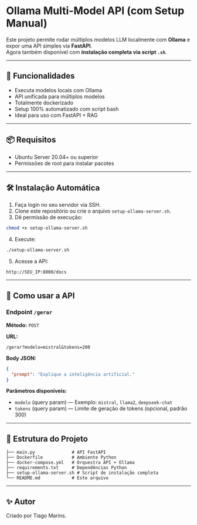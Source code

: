 # Ollama Multi-Model API (com Setup Manual)

Este projeto permite rodar múltiplos modelos LLM localmente com **Ollama** e expor uma API simples via **FastAPI**.  
Agora também disponível com **instalação completa via script `.sh`**.

---

## 🚀 Funcionalidades

- Executa modelos locais com Ollama
- API unificada para múltiplos modelos
- Totalmente dockerizado
- Setup 100% automatizado com script bash
- Ideal para uso com FastAPI + RAG

---

## 📦 Requisitos

- Ubuntu Server 20.04+ ou superior
- Permissões de root para instalar pacotes

---

## 🛠️ Instalação Automática

1. Faça login no seu servidor via SSH.
2. Clone este repositório ou crie o arquivo `setup-ollama-server.sh`.
3. Dê permissão de execução:

```bash
chmod +x setup-ollama-server.sh
```

4. Execute:

```bash
./setup-ollama-server.sh
```

5. Acesse a API:

```
http://SEU_IP:8000/docs
```

---

## 📡 Como usar a API

### Endpoint `/gerar`

**Método:** `POST`

**URL:** 
```
/gerar?modelo=mistral&tokens=200
```

**Body JSON:**

```json
{
  "prompt": "Explique a inteligência artificial."
}
```

**Parâmetros disponíveis:**
- `modelo` (query param) — Exemplo: `mistral`, `llama2`, `deepseek-chat`
- `tokens` (query param) — Limite de geração de tokens (opcional, padrão 300)

---

## 📁 Estrutura do Projeto

```
├── main.py              # API FastAPI
├── Dockerfile           # Ambiente Python
├── docker-compose.yml   # Orquestra API + Ollama
├── requirements.txt     # Dependências Python
├── setup-ollama-server.sh # Script de instalação completa
└── README.md            # Este arquivo
```

---

## ✨ Autor

Criado por Tiago Marins.

